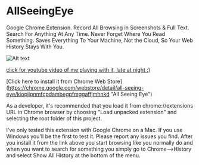 AllSeeingEye
============

Google Chrome Extension. Record All Browsing in Screenshots & Full Text. Search For Anything At Any Time. Never Forget Where You Read Something. Saves Everything To Your Machine, Not the Cloud, So Your Web History Stays With You.

![Alt text](/../screenshots/screenshot01.png?raw=true "sample")

[click for youtube video of me playing with it, late at night :)](https://www.youtube.com/watch?v=zEEWF4HxCtE)

[Click here to install it from Chrome Web Store]
(https://chrome.google.com/webstore/detail/all-seeing-eye/kiopjipnmfcpdambegpfmggaffjmhnkd "All Seeing Eye")

As a developer, it's recommended that you load it from chrome://extensions URL in Chrome browser by choosing "Load unpacked extension" and selecting the root folder of this project.

I've only tested this extension with Google Chrome on a Mac. If you use Windows you'll be the first to test it. Please report any issues you find. After you install it from the link above you start browsing like you normally do and when you want to search for something you simply go to Chrome-->History and select Show All History at the bottom of the menu.


